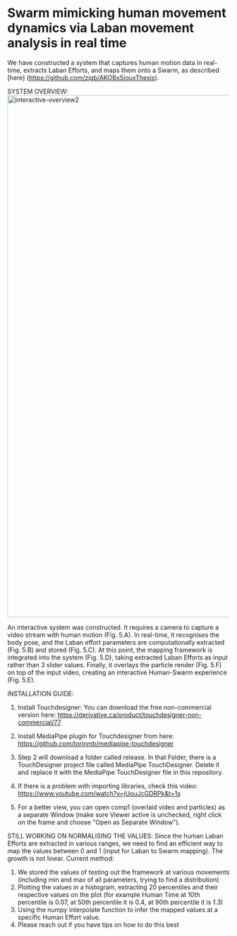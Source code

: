 # Swarm mimicking human movement dynamics via Laban movement analysis in real time

We have constructed a system that captures human motion data in real-time, extracts Laban Efforts, and maps them onto a Swarm, as described [here] (https://github.com/zjgb/AKOBxSiouxThesis).

SYSTEM OVERVIEW: 
<img width="1182" alt="interactive-overview2" src="https://github.com/user-attachments/assets/55ac3d39-31de-4e6f-9135-13a59d8a68c3" />

An interactive system was constructed. It requires a camera to capture a video stream with human motion (Fig. 5.A). In real-time, it recognises the body pose, and the Laban effort parameters are computationally extracted (Fig. 5.B) and stored (Fig. 5.C). At this point, the mapping framework is integrated into the system (Fig. 5.D), taking extracted Laban Efforts as input rather than 3 slider values. Finally, it overlays the particle render (Fig. 5.F) on top of the input video, creating an interactive Human-Swarm experience (Fig. 5.E).

INSTALLATION GUIDE:

1. Install Touchdesigner: You can download the free non-commercial version here: https://derivative.ca/product/touchdesigner-non-commercial/77

2. Install MediaPipe plugin for Touchdesigner from here: https://github.com/torinmb/mediapipe-touchdesigner

3. Step 2 will download a folder called release. In that Folder, there is a TouchDesigner project file called MediaPipe TouchDesigner. Delete it and replace it with the MediaPipe TouchDesigner file in this repository.

6. If there is a problem with importing libraries, check this video: https://www.youtube.com/watch?v=jUouJcGDRPk&t=1s

7. For a better view, you can open comp1 (overlaid video and particles) as a separate Window (make sure Viewer active is unchecked, right click on the frame and choose "Open as Separate Window").


STILL WORKING ON NORMALISING THE VALUES:
Since the human Laban Efforts are extracted in various ranges, we need to find an efficient way to map the values between 0 and 1 (input for Laban to Swarm mapping). The growth is not linear. Current method: 
1. We stored the values of testing out the framework at various movements (including min and max of all parameters, trying to find a distribution)
2. Plotting the values in a histogram, extracting 20 percentiles and their respective values on the plot (for example Human Time at 10th percentile is 0.07, at 50th percentile it is 0.4, at 90th percentile it is 1.3)
3. Using the numpy interpolate function to infer the mapped values at a specific Human Effort value.
4. Please reach out if you have tips on how to do this best 
